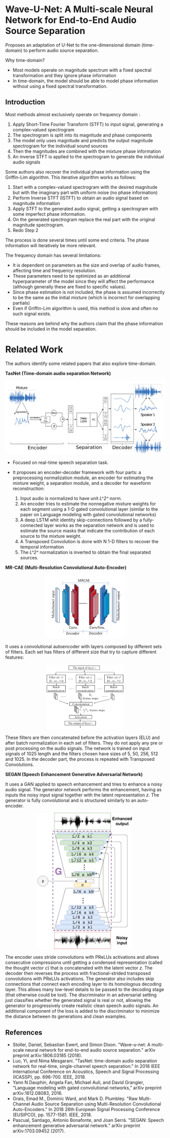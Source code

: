 # Wave-U-Net: A Multi-scale Neural Network for End-to-End Audio Source Separation

Proposes an adaptation of U-Net to the one-dimensional domain (time-domain) to perform audio source separation. 

Why time-domain?

- Most models operate on magnitude spectrum with a fixed spectral transformation and they ignore phase information
- In time-domain, the model should be able to model phase information without using a fixed spectral transformation.

## Introduction

Most methods almost exclusively operate on frequency domain :

1. Apply Short-Time Fourier Transform (STFT) to input signal, generating a complex-valued spectrogram
2. The spectrogram is split into its magnitude and phase components
3. The model only uses magnitude and predicts the output magnitude spectrogram for the individual sound sources
4. Then the magnitudes are combined with the mixture phase information
5. An inverse STFT is applied to the spectrogram to generate the individual audio signals

Some authors also recover the individual phase information using the Griffin-Lim algorithm. This iterative algorithm works as follows:

1. Start with a complex-valued spectrogram with the desired magnitude but with the imaginary part with uniform noise (no phase information)
2. Perform Inverse STFT (ISTFT) to obtain an audio signal based on magnitude information
3. Apply STFT to the generated audio signal, getting a spectrogram with some imperfect phase information.
4. On the generated spectrogram replace the real part with the original magnitude spectrogram.
5. Redo Step 2

The process is done several times until some end criteria. The phase information will iteratively be more relevant.


The frequency domain has several limitations:

- It is dependent on parameters as the size and overlap of audio frames, affecting time and frequency resolution.
- These parameters need to be optimized as an additional hyperparameter of the model since they will affect the performance (although generally these are fixed to specific values).
- Since phase estimation is not included, the phase is assumed incorrectly to be the same as the initial mixture (which is incorrect for overlapping partials)
- Even if Griffin-Lim algorithm is used, this method is slow and often no such signal exists. 

These reasons are behind why the authors claim that the phase information should be included in the model separation.

# Related Work
The authors identify some related papers that also explore time-domain.

**TasNet (Time-domain audio separation Network)**

![tasnet](assets/tasnet.png)

- Focused on real-time speech separation task. 
- It proposes an encoder-decoder framework  with four parts: a preprocessing normalization module, an encoder for estimating the mixture weight, a separation module, and a decoder for waveform reconstruction:
  
    1. Input audio is normalized to have unit _L^2^_ norm. 
    2. An encoder tries to estimate the nonnegative mixture weights for each segment using a 1-D gated convolutional layer (similar to the paper on Language modeling with gated convolutional networks)
    3. A deep LSTM whit identity skip-connections followed by a fully-connected layer works as the separation network and is used to estimate the source masks that indicate the contribution of each source to the mixture weight.
    4. A Transposed Convolution is done with N 1-D filters to recover the temporal information
    5. The  _L^2^_ normalization is inverted to obtain the final separated sources.


**MR-CAE (Multi-Resolution Convolutional Auto-Encoder)**


<center><img src="assets/MR_CAE.png"></center>

It uses a convolutional autoencoder with layers composed by different sets of filters. Each set has filters of different size that try to capture different features:


<center><img src="assets/layer_MR_CAE.png"></center>

These filters are then concatenated before the activation layers (ELU) and after batch normalization in each set of filters. They do not apply any pre or post processing on the audio signals. The network is trained on input signals of 1025 length and the filters chosen have sizes of 5, 50, 256, 512 and 1025. In the decoder part, the process is repeated with Transposed Convolutions.

**SEGAN (Speech Enhancement Generative Adversarial Network)**

It uses a GAN applied to speech enhancement and tries to enhance a noisy audio signal. The generator network performs the enhancement, having as inputs the noisy input signal together with the latent representation _z_. The generator is fully convolutional and is structured similarly to an auto-encoder.

<center><img src="assets/segan_g.png", width="300"></center>

The encoder uses stride convolutions with PReLUs activations and allows consecutive compressions until getting a condensed representation (called the thought vector _c_) that is concatenated with the latent vector _z_. The decoder then reverses the process with fractional-strided transposed convolutions with PReLUs activations. The generator also includes skip connections that connect each encoding layer to its homologous decoding layer. This allows many low-level details to be passed to the decoding stage (that otherwise could be lost). The discriminator in an adversarial setting just classifies whether the generated signal is real or not, allowing the generator to progressively create realistic clean speech audio signals. An additional component of the loss is added to the discriminator to minimize the distance between its generations and clean examples.

## References

- Stoller, Daniel, Sebastian Ewert, and Simon Dixon. "Wave-u-net: A multi-scale neural network for end-to-end audio source separation." arXiv preprint arXiv:1806.03185 (2018).
- Luo, Yi, and Nima Mesgarani. "TasNet: time-domain audio separation network for real-time, single-channel speech separation." In 2018 IEEE International Conference on Acoustics, Speech and Signal Processing (ICASSP), pp. 696-700. IEEE, 2018.
- Yann N Dauphin, Angela Fan, Michael Auli, and David Grangier, “Language modeling with gated convolutional networks,” arXiv preprint arXiv:1612.08083, 2016.
- Grais, Emad M., Dominic Ward, and Mark D. Plumbley. "Raw Multi-Channel Audio Source Separation using Multi-Resolution Convolutional Auto-Encoders." In 2018 26th European Signal Processing Conference (EUSIPCO), pp. 1577-1581. IEEE, 2018.
- Pascual, Santiago, Antonio Bonafonte, and Joan Serrà. "SEGAN: Speech enhancement generative adversarial network." arXiv preprint arXiv:1703.09452 (2017).